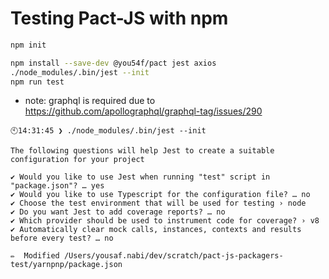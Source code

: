 # Testing Pact-JS with npm

```sh
npm init

npm install --save-dev @you54f/pact jest axios
./node_modules/.bin/jest --init
npm run test
```

- note: graphql is required due to https://github.com/apollographql/graphql-tag/issues/290

```output
🕙14:31:45 ❯ ./node_modules/.bin/jest --init

The following questions will help Jest to create a suitable configuration for your project

✔ Would you like to use Jest when running "test" script in "package.json"? … yes
✔ Would you like to use Typescript for the configuration file? … no
✔ Choose the test environment that will be used for testing › node
✔ Do you want Jest to add coverage reports? … no
✔ Which provider should be used to instrument code for coverage? › v8
✔ Automatically clear mock calls, instances, contexts and results before every test? … no

✏️  Modified /Users/yousaf.nabi/dev/scratch/pact-js-packagers-test/yarnpnp/package.json
```